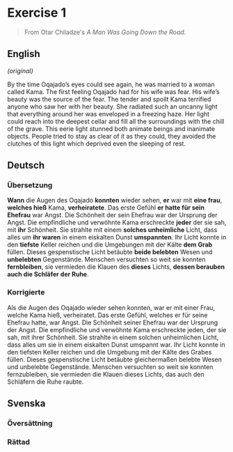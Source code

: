 # Exercise 1

> From Otar Chiladze's *A Man Was Going Down the Road*.

## English

*(original)*

By the time Oqajado’s eyes could see again, he was married to a woman called Kama. The first feeling Oqajado had for his wife was fear. His wife’s beauty was the source of the fear. The tender and spoilt Kama terrified anyone who saw her with her beauty. She radiated such an uncanny light that everything around her was enveloped in a freezing haze. Her light could reach into the deepest cellar and fill all the surroundings with the chill of the grave. This eerie light stunned both animate beings and inanimate objects. People tried to stay as clear of it as they could, they avoided the clutches of this light which deprived even the sleeping of rest.

## Deutsch

### Übersetzung

**Wann** die Augen des Oqajado **konnten** wieder sehen, **er** war mit **eine frau**, **welches hieß** Kama, **verheiratete**. Das erste Gefühl **er hatte für sein Ehefrau** war Angst. Die Schönheit der sein Ehefrau war der Ursprung der Angst. Die empfindliche und verwöhnte Kama erschreckte **jeder** der sie sah, mit **ihr** Schönheit. Sie strahlte mit einem **solches unheimliche** Licht, dass alles um **ihr waren** in einem eiskalten Dunst **umspannten**. Ihr Licht konnte in den **tiefste** Keller reichen und die Umgebungen mit der Kälte **dem Grab** füllen. Dieses gespenstische Licht betäubte **beide belebten** Wesen und **unbelebten** Gegenstände. Menschen versuchten so weit sie konnten **fernbleiben**, sie vermieden die Klauen des **dieses** Lichts, **dessen berauben auch die Schläfer der Ruhe**.

### Korrigierte

Als die Augen des Oqajado wieder sehen konnten, war er mit einer Frau, welche Kama hieß, verheiratet. Das erste Gefühl, welches er für seine Ehefrau hatte, war Angst. Die Schönheit seiner Ehefrau war der Ursprung der Angst. Die empfindliche und verwöhnte Kama erschreckte jeden, der sie sah, mit ihrer Schönheit. Sie strahlte in einem solchen unheimlichen Licht, dass alles um sie in einem eiskalten Dunst umspannt war. Ihr Licht konnte in den tiefsten Keller reichen und die Umgebung mit der Kälte des Grabes füllen. Dieses gespenstische Licht betäubte gleichermaßen belebte Wesen und unbelebte Gegenstände. Menschen versuchten so weit sie konnten fernzubleiben, sie vermieden die Klauen dieses Lichts, das auch den Schläfern die Ruhe raubte.

## Svenska

### Översättning

### Rättad


